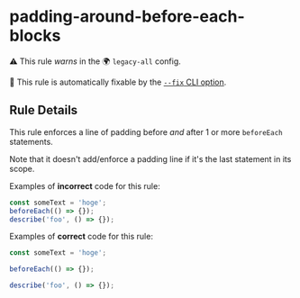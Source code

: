 # padding-around-before-each-blocks

⚠️ This rule _warns_ in the 🌍 `legacy-all` config.

🔧 This rule is automatically fixable by the [`--fix` CLI option](https://eslint.org/docs/latest/user-guide/command-line-interface#--fix).

<!-- end auto-generated rule header -->

## Rule Details

This rule enforces a line of padding before _and_ after 1 or more `beforeEach`
statements.

Note that it doesn't add/enforce a padding line if it's the last statement in
its scope.

Examples of **incorrect** code for this rule:

```js
const someText = 'hoge';
beforeEach(() => {});
describe('foo', () => {});
```

Examples of **correct** code for this rule:

```js
const someText = 'hoge';

beforeEach(() => {});

describe('foo', () => {});
```
